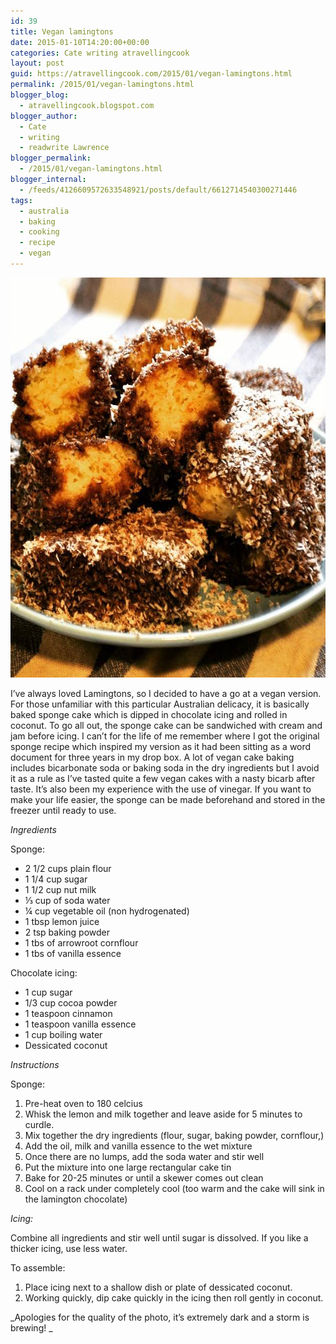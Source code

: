 ```yaml
---
id: 39
title: Vegan lamingtons
date: 2015-01-10T14:20:00+00:00
categories: Cate writing atravellingcook
layout: post
guid: https://atravellingcook.com/2015/01/vegan-lamingtons.html
permalink: /2015/01/vegan-lamingtons.html
blogger_blog:
  - atravellingcook.blogspot.com
blogger_author:
  - Cate
  - writing
  - readwrite Lawrence
blogger_permalink:
  - /2015/01/vegan-lamingtons.html
blogger_internal:
  - /feeds/4126609572633548921/posts/default/6612714540300271446
tags:
  - australia
  - baking
  - cooking
  - recipe
  - vegan
---
```

[<img class="alignnone size-full wp-image-370" src="/images/atc-migrate/2015/01/10308118_10152487374271249_3918430896046275952_n.jpg" alt="10308118_10152487374271249_3918430896046275952_n" width="640" height="640" />](/images/atc-migrate/2015/01/10308118_10152487374271249_3918430896046275952_n.jpg)

I&#8217;ve always loved Lamingtons, so I decided to have a go at a vegan version. For those unfamiliar with this particular Australian delicacy, it is basically baked sponge cake which is dipped in chocolate icing and rolled in coconut. To go all out, the sponge cake can be sandwiched with cream and jam before icing. I can&#8217;t for the life of me remember where I got the original sponge recipe which inspired my version as it had been sitting as a word document for three years in my drop box. A lot of vegan cake baking includes bicarbonate soda or baking soda in the dry ingredients but I avoid it as a rule as I&#8217;ve tasted quite a few vegan cakes with a nasty bicarb after taste. It&#8217;s also been my experience with the use of vinegar. If you want to make your life easier, the sponge can be made beforehand and stored in the freezer until ready to use.



_Ingredients_


Sponge:<br style="mso-special-character: line-break;" /><!--[endif]-->





  * 2 1/2 cups plain flour
  * 1 1/4 cup sugar
  * 1 1/2 cup nut milk
  * ⅓ cup of soda water
  * ¼ cup vegetable oil (non hydrogenated)
  * 1 tbsp lemon juice
  * 2 tsp baking powder
  * 1 tbs of arrowroot cornflour
  * 1 tbs of vanilla essence


  Chocolate icing:





  * 1 cup sugar
  * 1/3 cup cocoa powder
  * 1 teaspoon cinnamon
  * 1 teaspoon vanilla essence
  * 1 cup boiling water
  * Dessicated coconut

_Instructions_


Sponge:





  1. Pre-heat oven to 180 celcius
  2. Whisk the lemon and milk together and leave aside for 5 minutes to curdle.
  3. Mix together the dry ingredients (flour, sugar, baking powder, cornflour,)
  4. Add the oil, milk and vanilla essence to the wet mixture
  5. Once there are no lumps, add the soda water and stir well
  6. Put the mixture into one large rectangular cake tin
  7. Bake for 20-25 minutes or until a skewer comes out clean
  8. Cool on a rack under completely cool (too warm and the cake will sink in the lamington chocolate)


  <i>Icing:</i>



  Combine all ingredients and stir well until sugar is dissolved. If you like a thicker icing, use less water.






  To assemble:



  <ol>
    <li>
      Place icing next to a shallow dish or plate of dessicated coconut.
    </li>
    <li>
      Working quickly, dip cake quickly in the icing then roll gently in coconut.
    </li>
  </ol>





_Apologies for the quality of the photo, it&#8217;s extremely dark and a storm is brewing! _
